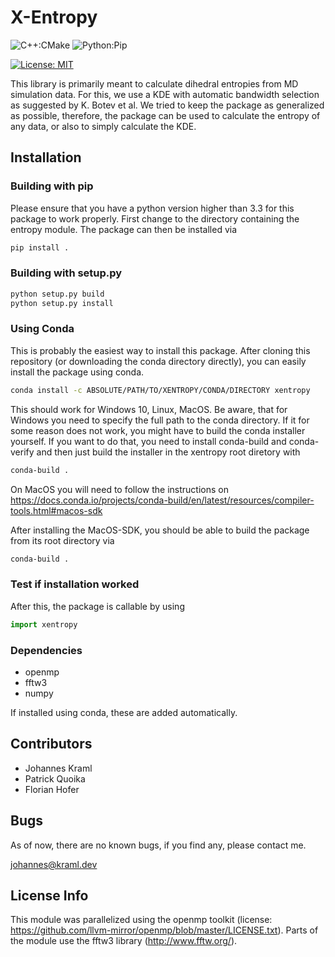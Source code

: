 # X-Entropy

![C++:CMake](https://github.com/jokr91/dihedral_entropy/workflows/C++:CMake/badge.svg) ![Python:Pip](https://github.com/jokr91/dihedral_entropy/workflows/Python:Pip/badge.svg)

[![License: MIT](https://img.shields.io/badge/License-MIT-yellow.svg)](https://opensource.org/licenses/MIT)

This library is primarily meant to calculate dihedral entropies from MD
simulation data. For this, we use a KDE with automatic bandwidth selection as
suggested by K. Botev et al. We tried to keep the package as generalized as
possible, therefore, the package can be used to calculate the entropy of any
data, or also to simply calculate the KDE.

## Installation

### Building with pip

Please ensure that you have a python version higher than 3.3 for this package to
work properly. First change to the directory containing the entropy module. The
package can then be installed via

```bash
pip install .
```

### Building with setup.py

```bash
python setup.py build
python setup.py install
```

### Using Conda

This is probably the easiest way to install this package. After cloning this
repository (or downloading the conda directory directly), you can easily install
the package using conda.
```bash
conda install -c ABSOLUTE/PATH/TO/XENTROPY/CONDA/DIRECTORY xentropy
```
This should work for Windows 10, Linux, MacOS. Be aware, that for Windows you
need to specify the full path to the conda directory. If it for some reason does
not work, you might have to build the conda installer yourself. If you want to
do that, you need to install conda-build and conda-verify and then just build the
installer in the xentropy root diretory with
```bash
conda-build .
```
On MacOS you will need to follow the instructions on
https://docs.conda.io/projects/conda-build/en/latest/resources/compiler-tools.html#macos-sdk

After installing the MacOS-SDK, you should be able to build the package from its
root directory via 
```bash
conda-build .
```

### Test if installation worked

After this, the package is callable by using

```python
import xentropy
```

### Dependencies

- openmp
- fftw3
- numpy

If installed using conda, these are added automatically.

## Contributors

 - Johannes Kraml
 - Patrick Quoika
 - Florian Hofer

## Bugs

As of now, there are no known bugs, if you find any, please contact me.

johannes@kraml.dev

## License Info

This module was parallelized using the openmp toolkit (license:
<https://github.com/llvm-mirror/openmp/blob/master/LICENSE.txt>). Parts of the
module use the fftw3 library (<http://www.fftw.org/>).
